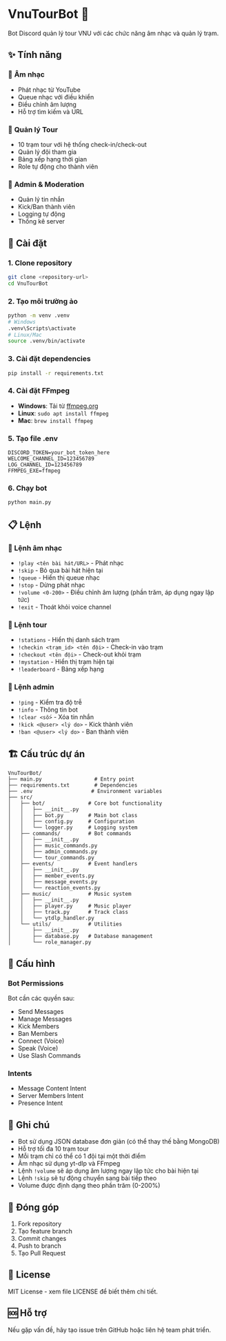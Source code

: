 # VnuTourBot 🤖

Bot Discord quản lý tour VNU với các chức năng âm nhạc và quản lý trạm.

## ✨ Tính năng

### 🎵 **Âm nhạc**
- Phát nhạc từ YouTube
- Queue nhạc với điều khiển
- Điều chỉnh âm lượng
- Hỗ trợ tìm kiếm và URL

### 🏁 **Quản lý Tour**
- 10 trạm tour với hệ thống check-in/check-out
- Quản lý đội tham gia
- Bảng xếp hạng thời gian
- Role tự động cho thành viên

### 🔧 **Admin & Moderation**
- Quản lý tin nhắn
- Kick/Ban thành viên
- Logging tự động
- Thống kê server

## 🚀 Cài đặt

### 1. Clone repository
```bash
git clone <repository-url>
cd VnuTourBot
```

### 2. Tạo môi trường ảo
```bash
python -m venv .venv
# Windows
.venv\Scripts\activate
# Linux/Mac
source .venv/bin/activate
```

### 3. Cài đặt dependencies
```bash
pip install -r requirements.txt
```

### 4. Cài đặt FFmpeg
- **Windows**: Tải từ [ffmpeg.org](https://ffmpeg.org/download.html)
- **Linux**: `sudo apt install ffmpeg`
- **Mac**: `brew install ffmpeg`

### 5. Tạo file .env
```env
DISCORD_TOKEN=your_bot_token_here
WELCOME_CHANNEL_ID=123456789
LOG_CHANNEL_ID=123456789
FFMPEG_EXE=ffmpeg
```

### 6. Chạy bot
```bash
python main.py
```

## 📋 Lệnh

### 🎵 Lệnh âm nhạc
- `!play <tên bài hát/URL>` - Phát nhạc
- `!skip` - Bỏ qua bài hát hiện tại
- `!queue` - Hiển thị queue nhạc
- `!stop` - Dừng phát nhạc
- `!volume <0-200>` - Điều chỉnh âm lượng (phần trăm, áp dụng ngay lập tức)
- `!exit` - Thoát khỏi voice channel

### 🏁 Lệnh tour
- `!stations` - Hiển thị danh sách trạm
- `!checkin <trạm_id> <tên đội>` - Check-in vào trạm
- `!checkout <tên đội>` - Check-out khỏi trạm
- `!mystation` - Hiển thị trạm hiện tại
- `!leaderboard` - Bảng xếp hạng

### 🔧 Lệnh admin
- `!ping` - Kiểm tra độ trễ
- `!info` - Thông tin bot
- `!clear <số>` - Xóa tin nhắn
- `!kick <@user> <lý do>` - Kick thành viên
- `!ban <@user> <lý do>` - Ban thành viên

## 🏗️ Cấu trúc dự án

```
VnuTourBot/
├── main.py                 # Entry point
├── requirements.txt        # Dependencies
├── .env                   # Environment variables
├── src/
│   ├── bot/              # Core bot functionality
│   │   ├── __init__.py
│   │   ├── bot.py        # Main bot class
│   │   ├── config.py     # Configuration
│   │   └── logger.py     # Logging system
│   ├── commands/         # Bot commands
│   │   ├── __init__.py
│   │   ├── music_commands.py
│   │   ├── admin_commands.py
│   │   └── tour_commands.py
│   ├── events/           # Event handlers
│   │   ├── __init__.py
│   │   ├── member_events.py
│   │   ├── message_events.py
│   │   └── reaction_events.py
│   ├── music/            # Music system
│   │   ├── __init__.py
│   │   ├── player.py     # Music player
│   │   ├── track.py      # Track class
│   │   └── ytdlp_handler.py
│   └── utils/            # Utilities
│       ├── __init__.py
│       ├── database.py   # Database management
│       └── role_manager.py
```

## 🔧 Cấu hình

### Bot Permissions
Bot cần các quyền sau:
- Send Messages
- Manage Messages
- Kick Members
- Ban Members
- Connect (Voice)
- Speak (Voice)
- Use Slash Commands

### Intents
- Message Content Intent
- Server Members Intent
- Presence Intent

## 📝 Ghi chú

- Bot sử dụng JSON database đơn giản (có thể thay thế bằng MongoDB)
- Hỗ trợ tối đa 10 trạm tour
- Mỗi trạm chỉ có thể có 1 đội tại một thời điểm
- Âm nhạc sử dụng yt-dlp và FFmpeg
- Lệnh `!volume` sẽ áp dụng âm lượng ngay lập tức cho bài hiện tại
- Lệnh `!skip` sẽ tự động chuyển sang bài tiếp theo
- Volume được định dạng theo phần trăm (0-200%)

## 🤝 Đóng góp

1. Fork repository
2. Tạo feature branch
3. Commit changes
4. Push to branch
5. Tạo Pull Request

## 📄 License

MIT License - xem file LICENSE để biết thêm chi tiết.

## 🆘 Hỗ trợ

Nếu gặp vấn đề, hãy tạo issue trên GitHub hoặc liên hệ team phát triển.
